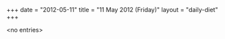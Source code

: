 +++
date = "2012-05-11"
title = "11 May 2012 (Friday)"
layout = "daily-diet"
+++

<p>&lt;no entries&gt;</p>